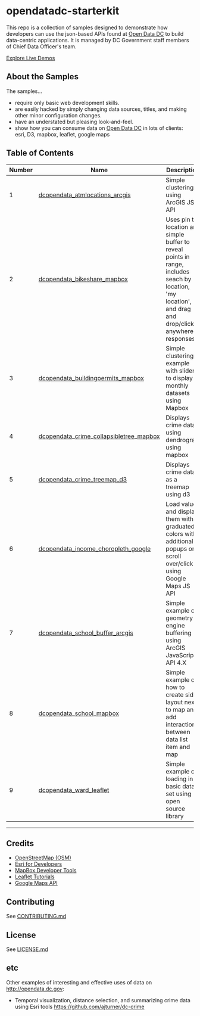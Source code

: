 # opendatadc-starterkit
This repo is a collection of samples designed to demonstrate how developers can use the json-based APIs found at [Open Data DC](http://opendata.dc.gov) to build data-centric applications. It is managed by DC Government staff members of Chief Data Officer's team.

[Explore Live Demos](http://open.dc.gov/opendatadc-starterkit/)

About the Samples
----------
The samples... 
- require only basic web development skills.
- are easily hacked by simply changing data sources, titles, and making other minor configuration changes.
- have an understated but pleasing look-and-feel.
- show how you can consume data on [Open Data DC](http://opendata.dc.gov) in lots of clients: esri, D3, mapbox, leaflet, google maps

Table of Contents
----------
Number| Name | Description | Technologies
------------  | ------------ | ------------- | -------------
1|[dcopendata_atmlocations_arcgis](http://open.dc.gov/opendatadc-starterkit/dcopendata_atmlocations_arcgis.html)|Simple clustering using ArcGIS JS API|<a href="https://dojotoolkit.org/" target="_blank">Dojo</a>, <a href="https://developers.arcgis.com/javascript/" target="_blank">ArcGIS JS API</a>
2|[dcopendata_bikeshare_mapbox](http://open.dc.gov/opendatadc-starterkit/dcopendata_bikeshare_mapbox.html)|Uses pin to location and simple buffer to reveal points in range, includes seach by location, 'my location', and drag and drop/click anywhere responses|<a href="https://www.mapbox.com/mapbox-gl-js/api/" target="_blank">Mapbox GL JS</a>, <a href="https://jquery.com/" target="_blank">JQuery</a>
3|[dcopendata_buildingpermits_mapbox](http://open.dc.gov/opendatadc-starterkit/dcopendata_buildingpermits_mapbox.html)|Simple clustering example with slider to display monthly datasets using Mapbox|<a href="https://www.mapbox.com/mapbox-gl-js/api/" target="_blank">Mapbox GL JS</a>, <a href="https://jquery.com/" target="_blank">JQuery</a>, <a href="https://d3js.org/" target="_blank">D3</a>
4|[dcopendata_crime_collapsibletree_mapbox](http://open.dc.gov/opendatadc-starterkit/dcopendata_crime_collapsibletree_mapbox.html)|Displays crime data using dendrogram using mapbox| <a href="https://www.mapbox.com/mapbox-gl-js/api/" target="_blank">Mapbox GL JS</a>, <a href="https://d3js.org/" target="_blank">D3</a>, <a href="https://jquery.com/" target="_blank">JQuery</a>
5|[dcopendata_crime_treemap_d3]( http://open.dc.gov/opendatadc-starterkit/dcopendata_crime_treemap_d3.html)|Displays crime data as a treemap using d3|<a href="https://d3js.org/" target="_blank">D3</a>, <a href="https://jquery.com/" target="_blank">JQuery</a>|
6|[dcopendata_income_choropleth_google](http://open.dc.gov/opendatadc-starterkit/dcopendata_income_choropleth_google.html)| Load values and display them with graduated colors with additional popups on scroll over/click using Google Maps JS API| <a href="https://developers.google.com/maps/documentation/javascript/" target="_blank">Google Maps JS API</a>, <a href="https://jquery.com/" target="_blank">JQuery</a>
7|[dcopendata_school_buffer_arcgis](http://open.dc.gov/opendatadc-starterkit/dcopendata_school_buffer_arcgis.html)|Simple example of geometry engine buffering using ArcGIS JavaScript API 4.X|<a href="https://dojotoolkit.org/" target="_blank">Dojo</a>, <a href="https://developers.arcgis.com/javascript/" target="_blank">ArcGIS JS API</a>
8|[dcopendata_school_mapbox](http://open.dc.gov/opendatadc-starterkit/dcopendata_school_mapbox.html)|Simple example of how to create side layout next to map and add interaction between data list item and map|<a href="https://www.mapbox.com/mapbox.js/api/v3.0.1/" target="_blank">Mapbox JS</a>, <a href="https://jquery.com/" target="_blank">JQuery</a>
9|[dcopendata_ward_leaflet](http://open.dc.gov/opendatadc-starterkit/dcopendata_ward_leaflet.html)|Simple example of loading in a basic data set using open source library|<a href="https://leafletjs.com/" target="_blank">Leaflet</a>, <a href="https://jquery.com/" target="_blank">JQuery</a>

----------

Credits
----------
* [OpenStreetMap (OSM)](https://www.openstreetmap.org)
* [Esri for Developers](https://developers.arcgis.com/)
* [MapBox Developer Tools](https://www.mapbox.com/developers/)
* [Leaflet Tutorials](https://leafletjs.com/examples.html)
* [Google Maps API](https://developers.google.com/maps/)

Contributing
------------
See [CONTRIBUTING.md](../master/CONTRIBUTING.md)

License
----------
See [LICENSE.md](../master/LICENSE.md)

etc
----------
Other examples of interesting and effective uses of data on http://opendata.dc.gov:
- Temporal visualization, distance selection, and summarizing crime data using Esri tools https://github.com/ajturner/dc-crime 
